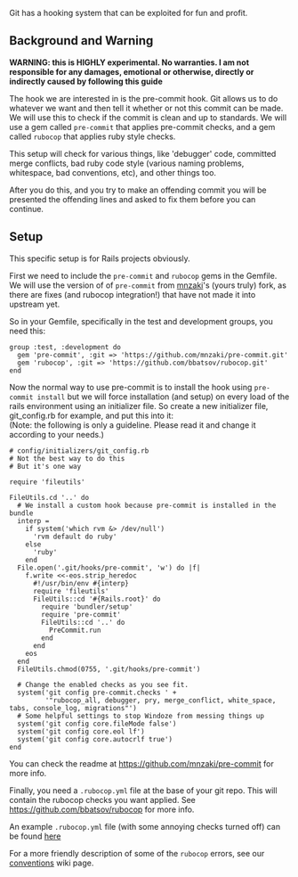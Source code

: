 Git has a hooking system that can be exploited for fun and profit.

## Background and Warning
<b>WARNING: this is HIGHLY experimental. No warranties. I am not responsible for any damages, emotional or otherwise, directly or indirectly caused by following this guide</b> 

The hook we are interested in is the pre-commit hook. Git allows us to do whatever we want and then tell it whether or not this commit can be made. We will use this to check if the commit is clean and up to standards. We will use a gem called `pre-commit` that applies pre-commit checks, and a gem called `rubocop` that applies ruby style checks.

This setup will check for various things, like 'debugger' code, committed merge conflicts, bad ruby code style (various naming problems, whitespace, bad conventions, etc), and other things too.

After you do this, and you try to make an offending commit you will be presented the offending lines and asked to fix them before you can continue.

## Setup
This specific setup is for Rails projects obviously.

First we need to include the `pre-commit` and `rubocop` gems in the Gemfile. We will use the version of of `pre-commit` from [mnzaki](https://github.com/mnzaki)'s (yours truly) fork, as there are fixes (and rubocop integration!) that have not made it into upstream yet.

So in your Gemfile, specifically in the test and development groups, you need this:
```
group :test, :development do
  gem 'pre-commit', :git => 'https://github.com/mnzaki/pre-commit.git'
  gem 'rubocop', :git => 'https://github.com/bbatsov/rubocop.git'
end
```

Now the normal way to use pre-commit is to install the hook using `pre-commit install` but we will force installation (and setup) on every load of the rails environment using an initializer file. So create a new initializer file, git_config.rb for example, and put this into it:  
(Note: the following is only a guideline. Please read it and change it according to your needs.)
```
# config/initializers/git_config.rb
# Not the best way to do this
# But it's one way

require 'fileutils'

FileUtils.cd '..' do
  # We install a custom hook because pre-commit is installed in the bundle
  interp =
    if system('which rvm &> /dev/null')
      'rvm default do ruby'
    else
      'ruby'
    end
  File.open('.git/hooks/pre-commit', 'w') do |f|
    f.write <<-eos.strip_heredoc
      #!/usr/bin/env #{interp}
      require 'fileutils'
      FileUtils::cd '#{Rails.root}' do
        require 'bundler/setup'
        require 'pre-commit'
        FileUtils::cd '..' do
          PreCommit.run
        end
      end
    eos
  end
  FileUtils.chmod(0755, '.git/hooks/pre-commit')

  # Change the enabled checks as you see fit.
  system('git config pre-commit.checks ' +
         '"rubocop_all, debugger, pry, merge_conflict, white_space, tabs, console_log, migrations"')
  # Some helpful settings to stop Windoze from messing things up
  system('git config core.fileMode false')
  system('git config core.eol lf')
  system('git config core.autocrlf true')
end
```

You can check the readme at <https://github.com/mnzaki/pre-commit> for more info.

Finally, you need a `.rubocop.yml` file at the base of your git repo. This will contain the rubocop checks you want applied. See <https://github.com/bbatsov/rubocop> for more info.

An example `.rubocop.yml` file (with some annoying checks turned off) can be found [here](https://raw.github.com/DevYah/coolsoft-13/master/.rubocop.yml)

For a more friendly description of some of the `rubocop` errors, see our [conventions](https://github.com/DevYah/coolsoft-13/wiki/Conventions-and-Guidelines#common-rubocop-errors) wiki page.
